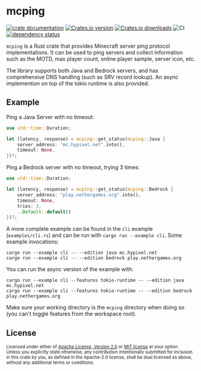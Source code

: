 # mcping

[![crate documentation](https://docs.rs/mcping/badge.svg)](https://docs.rs/mcping)
[![Crates.io version](https://img.shields.io/crates/v/mcping.svg)](https://crates.io/crates/mcping)
[![Crates.io downloads](https://img.shields.io/crates/d/mcping.svg)](https://crates.io/crates/mcping)
![CI](https://github.com/Scetch/mcping/workflows/CI/badge.svg)
[![dependency status](https://deps.rs/repo/github/Scetch/mcping/status.svg)](https://deps.rs/repo/github/Scetch/mcping)

`mcping` is a Rust crate that provides Minecraft server ping protocol implementations. It can be used to ping servers and collect information such as the MOTD, max player count, online player sample, server icon, etc.

The library supports both Java and Bedrock servers, and has comprehensive DNS handling (such as SRV record lookup). An async implemention on top of the tokio runtime is also provided.

## Example

Ping a Java Server with no timeout:

```rust
use std::time::Duration;

let (latency, response) = mcping::get_status(mcping::Java {
    server_address: "mc.hypixel.net".into(),
    timeout: None,
})?;
```

Ping a Bedrock server with no timeout, trying 3 times:

```rust
use std::time::Duration;

let (latency, response) = mcping::get_status(mcping::Bedrock {
    server_address: "play.nethergames.org".into(),
    timeout: None,
    tries: 3,
    ..Default::default()
})?;
```

A more complete example can be found in the `cli` example (`examples/cli.rs`) and can be run with `cargo run --example cli`. Some example invocations:

```
cargo run --example cli -- --edition java mc.hypixel.net
cargo run --example cli -- --edition bedrock play.nethergames.org
```

You can run the async version of the example with:

```
cargo run --example cli --features tokio-runtime -- --edition java mc.hypixel.net
cargo run --example cli --features tokio-runtime -- --edition bedrock play.nethergames.org
```

Make sure your working directory is the `mcping` directory when doing so (you can't toggle features from the workspace root).

## License

<sup>
Licensed under either of <a href="LICENSE-APACHE">Apache License, Version
2.0</a> or <a href="LICENSE-MIT">MIT license</a> at your option.
</sup>

<br>

<sub>
Unless you explicitly state otherwise, any contribution intentionally submitted
for inclusion in this crate by you, as defined in the Apache-2.0 license, shall
be dual licensed as above, without any additional terms or conditions.
</sub>
